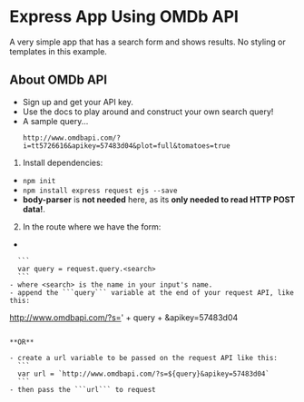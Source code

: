 # Express App Using OMDb API
A very simple app that has a search form and shows results.
No styling or templates in this example.

## About OMDb API

- Sign up and get your API key.
- Use the docs to play around and construct your own search query!
- A sample query...
  ```
  http://www.omdbapi.com/?i=tt5726616&apikey=57483d04&plot=full&tomatoes=true
  ```

1. Install dependencies:
  - ```npm init```
  - ```npm install express request ejs --save```
  - **body-parser** is **not needed** here, as its **only needed to read HTTP POST data!**.


2. In the route where we have the form:  
  - ```method="GET"
  ``` the search term from the form input to be used as a variable in the request API like this:
    ```
    var query = request.query.<search>
    ```
  - where <search> is the name in your input's name.
  - append the ```query``` variable at the end of your request API, like this:
  ```
  http://www.omdbapi.com/?s=' + query + &apikey=57483d04
  ```

  **OR**

  - create a url variable to be passed on the request API like this:
    ```
    var url = `http://www.omdbapi.com/?s=${query}&apikey=57483d04`
    ```
  - then pass the ```url``` to request   
